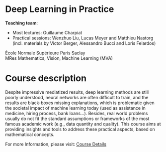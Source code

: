 # Deep Learning in Practice

**Teaching team**: 
  - Most lectures: Guillaume Charpiat
  - Practical sessions: Wenzhuo Liu, Lucas Meyer and Matthieu Nastorg (incl. materials by Victor Berger, Alessandro Bucci and Loris Felardos)

École Normale Supérieure Paris Saclay	  
MRes Mathematics, Vision, Machine Learning (MVA)


# Course description

Despite impressive mediatized results, deep learning methods are still poorly understood, neural networks are often difficult to train, and the results are black-boxes missing explanations, which is problematic given the societal impact of machine learning today (used as assistance in medicine, hiring process, bank loans…). Besides, real world problems usually do not fit the standard assumptions or frameworks of the most famous academic work (e.g., data quantity and quality). This course aims at providing insights and tools to address these practical aspects, based on mathematical concepts.

For more Information, please visit: [Course Details](https://www.lri.fr/~gcharpia/deeppractice/index_2022.html)

